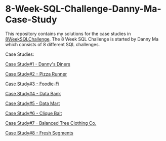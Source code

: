 # 8-Week-SQL-Challenge-Danny-Ma-Case-Study
This repository contains my solutions for the case studies in [8WeekSQLChallenge](https://8weeksqlchallenge.com/). The 8 Week SQL Challenge is started by Danny Ma which consists of 8 different SQL challenges.

Case Studies:

[Case Study#1 - Danny's Diners](https://8weeksqlchallenge.com/case-study-1/)

[Case Study#2 - Pizza Runner](https://8weeksqlchallenge.com/case-study-2/)

[Case Study#3 - Foodie-Fi](https://8weeksqlchallenge.com/case-study-3/)

[Case Study#4 - Data Bank](https://8weeksqlchallenge.com/case-study-4/)

[Case Study#5 - Data Mart](https://8weeksqlchallenge.com/case-study-5/)

[Case Study#6 - Clique Bait](https://8weeksqlchallenge.com/case-study-6/)

[Case Study#7 - Balanced Tree Clothing Co.](https://8weeksqlchallenge.com/case-study-7/)

[Case Study#8 - Fresh Segments](https://8weeksqlchallenge.com/case-study-8/)

